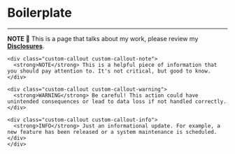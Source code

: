 # Boilerplate

---

<div class="custom-callout custom-callout-note">
  <strong>NOTE 📜</strong> This is a page that talks about my work, please review my <a href=“https://starikov.co/disclosures/“><strong>Disclosures</strong></a>.
</div>



```
<div class="custom-callout custom-callout-note">
  <strong>NOTE</strong> This is a helpful piece of information that you should pay attention to. It's not critical, but good to know.
</div>

<div class="custom-callout custom-callout-warning">
  <strong>WARNING</strong> Be careful! This action could have unintended consequences or lead to data loss if not handled correctly.
</div>

<div class="custom-callout custom-callout-info">
  <strong>INFO</strong> Just an informational update. For example, a new feature has been released or a system maintenance is scheduled.
</div>
</div>
```